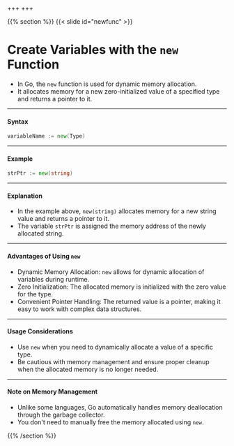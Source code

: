 +++
+++

{{% section %}}
{{< slide id="newfunc" >}}
# Create Variables with the `new` Function

- In Go, the `new` function is used for dynamic memory allocation.
- It allocates memory for a new zero-initialized value of a specified type and returns a pointer to it.

---
#### Syntax
```go
variableName := new(Type)
```

---
#### Example
```go
strPtr := new(string)
```

---
#### Explanation
- In the example above, `new(string)` allocates memory for a new string value and returns a pointer to it.
- The variable `strPtr` is assigned the memory address of the newly allocated string.

---
#### Advantages of Using `new`
- Dynamic Memory Allocation: `new` allows for dynamic allocation of variables during runtime.
- Zero Initialization: The allocated memory is initialized with the zero value for the type.
- Convenient Pointer Handling: The returned value is a pointer, making it easy to work with complex data structures.

---
#### Usage Considerations
- Use `new` when you need to dynamically allocate a value of a specific type.
- Be cautious with memory management and ensure proper cleanup when the allocated memory is no longer needed.

---
#### Note on Memory Management
- Unlike some languages, Go automatically handles memory deallocation through the garbage collector.
- You don't need to manually free the memory allocated using `new`.

{{% /section %}}